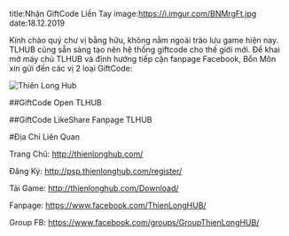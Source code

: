title:Nhận GiftCode Liền Tay
image:https://i.imgur.com/BNMrgFt.jpg
date:18.12.2019

Kính chào quý chư vị bằng hữu, không nằm ngoài trào lưu game hiện nay. TLHUB cũng sẵn sàng tạo nên hệ thống giftcode cho thế giới mới.
Để khai mở máy chủ TLHUB và định hướng tiếp cận fanpage Facebook, Bổn Môn xin gửi đến các vị 2 loại GiftCode:

![Thiên Long Hub](https://i.imgur.com/aBtjLIn.jpg)

##GiftCode Open TLHUB








##GiftCode LikeShare Fanpage TLHUB











#Địa Chỉ Liên Quan

Trang Chủ: http://thienlonghub.com/

Đăng Ký: http://psp.thienlonghub.com/register/

Tải Game: http://thienlonghub.com/Download/

Fanpage: https://www.facebook.com/ThienLongHUB/

Group FB: https://www.facebook.com/groups/GroupThienLongHUB/
